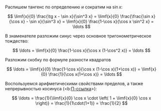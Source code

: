 Распишем тангенс по определению и сократим на $\sin x$:

$$ \limf{x}{0} \frac{\tg x - \sin x}{\sin^3 x} = \limf{x}{0} \frac{\frac{\sin x}{\cos x} - \sin x}{\sin^3 x} = \limf{x}{0} \frac{1-\cos x}{\cos x \sin^2 x} = \ldots $$

В знаменателе разложим синус через основное тригонометрическое тождество:

$$ \ldots = \limf{x}{0} \frac{1-\cos x}{\cos x (1-\cos^2 x)} = \ldots $$

Разложим скобку по формуле разности квадратов

$$ \ldots = \limf{x}{0} \frac{1-\cos x}{\cos x (1-\cos x)(1+\cos x)} = \limf{x}{0} \frac{1}{\cos x(1+\cos x)} = \ldots $$

Воспользуемся арифметическими свойствами пределов, а также непрерывностью косинуса (<b:[П-ссылка](advanced/proto/f-continuity/trigonom)>):

$$ \ldots = \frac{1}{\limf{x}{0} \cos x \cdot \left( 1 + \limf{x}{0} \cos x \right)} = \frac{1}{1\cdot(1+1)} = \frac{1}{2}  $$